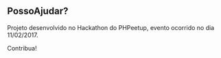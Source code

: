 ## PossoAjudar?

Projeto desenvolvido no Hackathon do PHPeetup, evento ocorrido no dia 11/02/2017.

Contribua!
